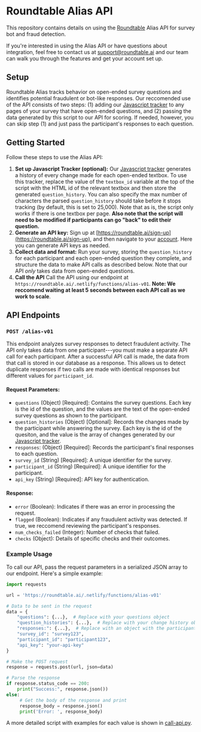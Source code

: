 # Roundtable Alias API

This repository contains details on using the [Roundtable](https://roundtable.ai) Alias API for survey bot and fraud detection.

If you're interested in using the Alias API or have questions about integration, feel free to contact us at [support@roundtable.ai](mailto:support@roundtable.ai) and our team can walk you through the features and get your account set up.

## Setup

Roundtable Alias tracks behavior on open-ended survey questions and identifies potential fraudulent or bot-like responses. 
Our reccomended use of the API consists of two steps: (1) adding our [Javascript tracker](tracking-script.js) to any pages of your survey that have open-ended questions, and (2) passing the data generated by this script to our API for scoring. If needed, however, you can skip step (1) and just pass the participant's responses to each question.

## Getting Started

Follow these steps to use the Alias API:

1. **Set up Javascript Tracker (optional):** Our [Javascript tracker](tracking-script.js) generates a history of every change made for each open-ended textbox. To use this tracker, replace the value of the `textbox_id` variable at the top of the script with the HTML id of the relevant textbox and then store the generated `question_history`. You can also specify the max number of characters the parsed `question_history` should take before it stops tracking (by default, this is set to 25,000). Note that as is, the script only works if there is one textbox per page. **Also note that the script will need to be modified if participants can go "back" to edit their question.**
2. **Generate an API key:** Sign up at [https://roundtable.ai/sign-up](https://roundtable.ai/sign-up), and then navigate to your [account](https://roundtable.ai/account). Here you can generate API keys as needed.
3. **Collect data and format:** Run your survey, storing the `question_history` for each participant and each open-ended question they complete, and structure the data to make API calls as described below. Note that our API *only* takes data from open-ended questions.
4. **Call the API** Call the API using our endpoint at `https://roundtable.ai/.netlify/functions/alias-v01`. **Note: We reccomend waiting at least 5 seconds between each API call as we work to scale**.

## API Endpoints

### `POST /alias-v01`

This endpoint analyzes survey responses to detect fraudulent activity. The API only takes data from one participant---you must make a separate API call for each participant. After a successful API call is made, the data from that call is stored in our database as a response. This allows us to detect duplicate responses if two calls are made with identical responses but different values for `participant_id`.

#### Request Parameters:

- `questions` (Object) [Required]: Contains the survey questions. Each key is the id of the question, and the values are the text of the open-ended survey questions as shown to the participant.
- `question_histories` (Object) [Optional]: Records the changes made by the participant while answering the survey. Each key is the id of the quesiton, and the value is the array of changes generated by our [Javascript tracker](tracking-script.js).
- `responses`: (Object) [Required]: Records the participant's final responses to each question.
- `survey_id` (String) [Required]: A unique identifier for the survey.
- `participant_id` (String) [Required]: A unique identifier for the participant.
- `api_key` (String) [Required]: API key for authentication.

#### Response:

- `error` (Boolean): Indicates if there was an error in processing the request.
- `flagged` (Boolean): Indicates if any fraudulent activity was detected. If true, we reccomend reviewing the participant's responses.
- `num_checks_failed` (Integer): Number of checks that failed.
- `checks` (Object): Details of specific checks and their outcomes.

### Example Usage

To call our API, pass the request parameters in a serialized JSON array to our endpoint. Here's a simple example:

```python
import requests

url = 'https://roundtable.ai/.netlify/functions/alias-v01'

# Data to be sent in the request
data = {
    "questions": {...},  # Replace with your questions object
    "question_histories": {...},  # Replace with your change history object or leave empty
    "responses:": {...},  # Replace with an object with the participant's final responses
    "survey_id": "survey123",
    "participant_id": "participant123",
    "api_key": "your-api-key"
}

# Make the POST request
response = requests.post(url, json=data)

# Parse the response
if response.status_code == 200:
    print("Success:", response.json())
else:
     # Get the body of the response and print
     response_body = response.json()
     print('Error: ', response_body)
```

A more detailed script with examples for each value is shown in [call-api.py](example/call-api.py).